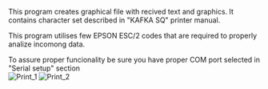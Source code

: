 This program creates graphical file with recived text and graphics.
It contains character set described in "KAFKA SQ" printer manual.

This program utilises few EPSON ESC/2 codes that are required to properly analize incomong data.  

To assure proper funcionality be sure you have proper COM port selected in "Serial setup" section  
![Print_1](/PM02C-printer/Images/wydrukPAR.PNG?raw=true "Optional Title")
![Print_2](/PM02C-printer/Images/wydruk.PNG?raw=true "Optional Title")
